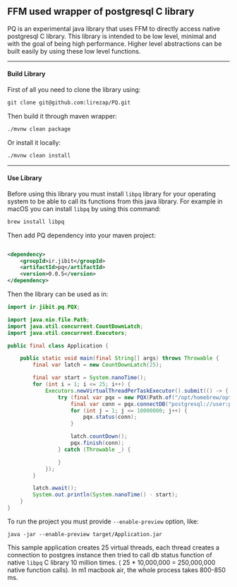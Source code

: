## FFM used wrapper of postgresql C library

PQ is an experimental java library that uses FFM to directly access native postgresql C library. This library is
intended to be low level, minimal and with the goal of being high performance. Higher level abstractions can be built
easily by using these low level functions.

---

#### Build Library

First of all you need to clone the library using:

```markdown
git clone git@github.com:lirezap/PQ.git
```

Then build it through maven wrapper:

```markdown
./mvnw clean package
```

Or install it locally:

```markdown
./mvnw clean install
```

---

#### Use Library

Before using this library you must install `libpq` library for your operating system to be able to call its
functions from this java library. For example in macOS you can install `libpq` by using this command:

```markdown
brew install libpq
```

Then add PQ dependency into your maven project:

```xml

<dependency>
    <groupId>ir.jibit</groupId>
    <artifactId>pq</artifactId>
    <version>0.0.5</version>
</dependency>
```

Then the library can be used as in:

```java
import ir.jibit.pq.PQX;

import java.nio.file.Path;
import java.util.concurrent.CountDownLatch;
import java.util.concurrent.Executors;

public final class Application {

    public static void main(final String[] args) throws Throwable {
        final var latch = new CountDownLatch(25);

        final var start = System.nanoTime();
        for (int i = 1; i <= 25; i++) {
            Executors.newVirtualThreadPerTaskExecutor().submit(() -> {
                try (final var pqx = new PQX(Path.of("/opt/homebrew/opt/libpq/lib/libpq.dylib"))) {
                    final var conn = pqx.connectDB("postgresql://user:pass@localhost:5432/db").orElseThrow();
                    for (int j = 1; j <= 10000000; j++) {
                        pqx.status(conn);
                    }

                    latch.countDown();
                    pqx.finish(conn);
                } catch (Throwable _) {

                }
            });
        }

        latch.await();
        System.out.println(System.nanoTime() - start);
    }
}
```

To run the project you must provide `--enable-preview` option, like:

```text
java -jar --enable-preview target/Application.jar
```

This sample application creates 25 virtual threads, each thread creates a connection to postgres instance then tried to
call db status function of native `libpq` C library 10 million times. ( 25 * 10,000,000 = 250,000,000 native function
calls). In m1 macbook air, the whole process takes 800-850 ms.
